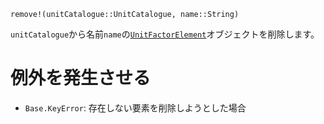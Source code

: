 ```
remove!(unitCatalogue::UnitCatalogue, name::String)
```

`unitCatalogue`から名前`name`の[`UnitFactorElement`](@ref)オブジェクトを削除します。

# 例外を発生させる

  * `Base.KeyError`: 存在しない要素を削除しようとした場合
